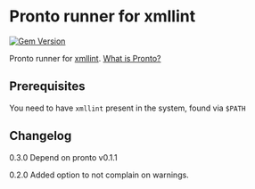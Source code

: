 # Pronto runner for xmllint

[![Gem Version](https://badge.fury.io/rb/pronto-xmllint.svg)](http://badge.fury.io/rb/pronto-xmllint)

Pronto runner for [xmllint](http://xmlsoft.org/xmllint.html). [What is Pronto?](https://github.com/prontolabs/pronto)

## Prerequisites

You need to have `xmllint` present in the system, found via `$PATH`


## Changelog

0.3.0 Depend on pronto v0.1.1

0.2.0 Added option to not complain on warnings.
